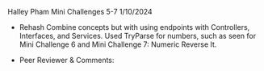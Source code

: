Halley Pham
Mini Challenges 5-7
1/10/2024
- Rehash Combine concepts but with using endpoints with Controllers, Interfaces, and Services. Used TryParse for numbers, such as seen for Mini Challenge 6 and Mini Challenge 7: Numeric Reverse It.

- Peer Reviewer & Comments: 